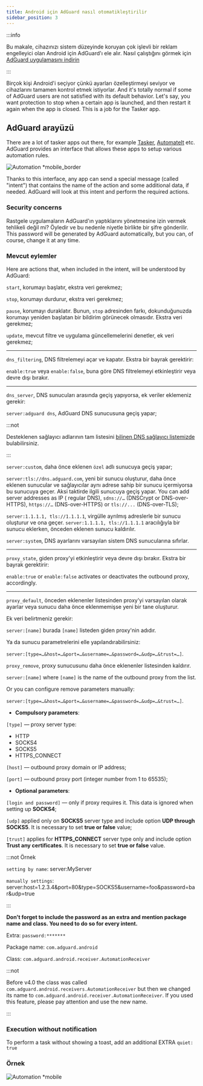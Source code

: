 ```yaml
---
title: Android için AdGuard nasıl otomatikleştirilir
sidebar_position: 3
---
```


:::info

Bu makale, cihazınızı sistem düzeyinde koruyan çok işlevli bir reklam engelleyici olan Android için AdGuard'ı ele alır. Nasıl çalıştığını görmek için [AdGuard uygulamasını indirin](https://agrd.io/download-kb-adblock)

:::

Birçok kişi Android'i seçiyor çünkü ayarları özelleştirmeyi seviyor ve cihazlarını tamamen kontrol etmek istiyorlar. And it's totally normal if some of AdGuard users are not satisfied with its default behavior. Let's say, you want protection to stop when a certain app is launched, and then restart it again when the app is closed. This is a job for the Tasker app.

## AdGuard arayüzü

There are a lot of tasker apps out there, for example [Tasker](https://play.google.com/store/apps/details?id=net.dinglisch.android.taskerm&noprocess), [AutomateIt](https://play.google.com/store/apps/details?id=AutomateIt.mainPackage&noprocess) etc. AdGuard provides an interface that allows these apps to setup various automation rules.

![Automation *mobile_border](https://cdn.adtidy.org/blog/new/mmwmfautomation.jpg)

Thanks to this interface, any app can send a special message (called "intent") that contains the name of the action and some additional data, if needed. AdGuard will look at this intent and perform the required actions.

### Security concerns

Rastgele uygulamaların AdGuard'ın yaptıklarını yönetmesine izin vermek tehlikeli değil mi? Öyledir ve bu nedenle niyetle birlikte bir şifre gönderilir. This password will be generated by AdGuard automatically, but you can, of course, change it at any time.

### Mevcut eylemler

Here are actions that, when included in the intent, will be understood by AdGuard:

`start`, korumayı başlatır, ekstra veri gerekmez;

`stop`, korumayı durdurur, ekstra veri gerekmez;

`pause`, korumayı duraklatır. Bunun, `stop` adresinden farkı, dokunduğunuzda korumayı yeniden başlatan bir bildirim görünecek olmasıdır. Ekstra veri gerekmez;

`update`, mevcut filtre ve uygulama güncellemelerini denetler, ek veri gerekmez;

-----

`dns_filtering`, DNS filtrelemeyi açar ve kapatır. Ekstra bir bayrak gerektirir:

`enable:true` veya `enable:false`, buna göre DNS filtrelemeyi etkinleştirir veya devre dışı bırakır.

-----

`dns_server`, DNS sunucuları arasında geçiş yapıyorsa, ek veriler eklemeniz gerekir:

 `server:adguard dns`, AdGuard DNS sunucusuna geçiş yapar;

:::not

Desteklenen sağlayıcı adlarının tam listesini [bilinen DNS sağlayıcı listemizde](https://adguard-dns.io/kb/general/dns-providers/) bulabilirsiniz.

:::

 `server:custom`, daha önce eklenen `özel` adlı sunucuya geçiş yapar;

 `server:tls://dns.adguard.com`, yeni bir sunucu oluşturur, daha önce eklenen sunucular ve sağlayıcılar aynı adrese sahip bir sunucu içermiyorsa bu sunucuya geçer. Aksi taktirde ilgili sunucuya geçiş yapar. You can add server addresses as IP ( regular DNS), `sdns://…` (DNSCrypt or DNS-over-HTTPS), `https://…` (DNS-over-HTTPS) or  `tls://...` (DNS-over-TLS);

 `server:1.1.1.1, tls://1.1.1.1`, virgülle ayrılmış adreslerle bir sunucu oluşturur ve ona geçer. `server:1.1.1.1, tls://1.1.1.1` aracılığıyla bir sunucu eklerken, önceden eklenen sunucu kaldırılır.

 `server:system`, DNS ayarlarını varsayılan sistem DNS sunucularına sıfırlar.

 -----

`proxy_state`, giden proxy'yi etkinleştirir veya devre dışı bırakır.  Ekstra bir bayrak gerektirir:

`enable:true` or `enable:false` activates or deactivates the outbound proxy, accordingly.

-----

`proxy_default`, önceden eklenenler listesinden proxy'yi varsayılan olarak ayarlar veya sunucu daha önce eklenmemişse yeni bir tane oluşturur.

Ek veri belirtmeniz gerekir:

`server:[name]` burada `[name]` listeden giden proxy'nin adıdır.

Ya da sunucu parametrelerini elle yapılandırabilirsiniz:

`server:[type=…&host=…&port=…&username=…&password=…&udp=…&trust=…]`.

`proxy_remove`, proxy sunucusunu daha önce eklenenler listesinden kaldırır.

`server:[name]` where `[name]` is the name of the outbound proxy from the list.

Or you can configure remove parameters manually:

`server:[type=…&host=…&port=…&username=…&password=…&udp=…&trust=…]`.

- **Compulsory parameters**:

`[type]` — proxy server type:

- HTTP
- SOCKS4
- SOCKS5
- HTTPS_CONNECT

`[host]` — outbound proxy domain or IP address;

`[port]` — outbound proxy port (integer number from 1 to 65535);

- **Optional parameters**:

 `[login and password]` — only if proxy requires it. This data is ignored when setting up **SOCKS4**;

 `[udp]` applied only on **SOCKS5** server type and include option **UDP through SOCKS5**. It is necessary to set **true or false** value;

 `[trust]` applies for **HTTPS_CONNECT** server type only and include option **Trust any certificates**. It is necessary to set **true or false** value.

:::not Örnek

`setting by name`: server:MyServer

`manually settings`: server:host=1.2.3.4&port=80&type=SOCKS5&username=foo&password=bar&udp=true

:::

**Don't forget to include the password as an extra and mention package name and class. You need to do so for every intent.**

Extra: `password:*******`

Package name: `com.adguard.android`

Class: `com.adguard.android.receiver.AutomationReceiver`

:::not

Before v4.0 the class was called `com.adguard.android.receivers.AutomationReceiver` but then we changed its name to `com.adguard.android.receiver.AutomationReceiver`. If you used this feature, please pay attention and use the new name.

:::

### Execution without notification

To perform a task without showing a toast, add an additional EXTRA `quiet: true`

### Örnek

![Automation *mobile](https://cdn.adtidy.org/content/kb/ad_blocker/android/solving_problems/tasker/automation2.png)
